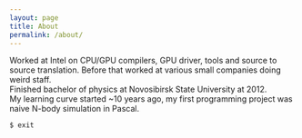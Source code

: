```yaml
---
layout: page
title: About
permalink: /about/
---
```

Worked at Intel on CPU/GPU compilers, GPU driver, tools and source to source translation. Before that worked at various small companies doing weird staff.  
Finished bachelor of physics at Novosibirsk State University at 2012.  
My learning curve started ~10 years ago, my first programming project was naive N-body simulation in Pascal.   
```console
$ exit
```
